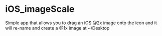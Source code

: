 iOS_imageScale
==============

Simple app that allows you to drag an iOS @2x image onto the icon and it will re-name and create a @1x image at ~/Desktop 
